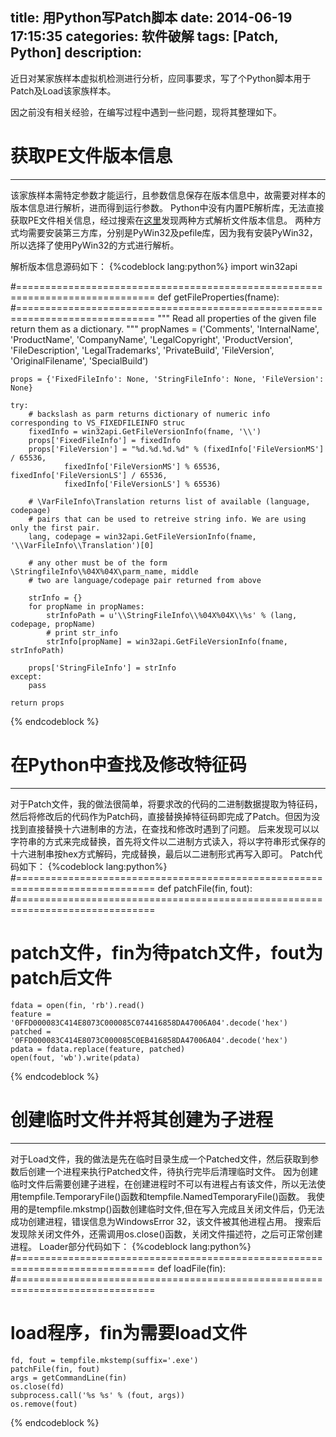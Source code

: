 title: 用Python写Patch脚本
date: 2014-06-19 17:15:35
categories: 软件破解
tags: [Patch, Python]
description:
---

近日对某家族样本虚拟机检测进行分析，应同事要求，写了个Python脚本用于Patch及Load该家族样本。

因之前没有相关经验，在编写过程中遇到一些问题，现将其整理如下。

# 获取PE文件版本信息
***
该家族样本需特定参数才能运行，且参数信息保存在版本信息中，故需要对样本的版本信息进行解析，进而得到运行参数。
Python中没有内置PE解析库，无法直接获取PE文件相关信息，经过搜索在[这里](http://stackoverflow.com/questions/580924/python-windows-file-version-attribute)发现两种方式解析文件版本信息。
两种方式均需要安装第三方库，分别是PyWin32及pefile库，因为我有安装PyWin32，所以选择了使用PyWin32的方式进行解析。

<!-- more -->

解析版本信息源码如下：
{%codeblock lang:python%}
import win32api

#==============================================================================
def getFileProperties(fname):
#==============================================================================
    """
    Read all properties of the given file return them as a dictionary.
    """
    propNames = ('Comments', 'InternalName', 'ProductName',
        'CompanyName', 'LegalCopyright', 'ProductVersion',
        'FileDescription', 'LegalTrademarks', 'PrivateBuild',
        'FileVersion', 'OriginalFilename', 'SpecialBuild')

    props = {'FixedFileInfo': None, 'StringFileInfo': None, 'FileVersion': None}

    try:
        # backslash as parm returns dictionary of numeric info corresponding to VS_FIXEDFILEINFO struc
        fixedInfo = win32api.GetFileVersionInfo(fname, '\\')
        props['FixedFileInfo'] = fixedInfo
        props['FileVersion'] = "%d.%d.%d.%d" % (fixedInfo['FileVersionMS'] / 65536,
                fixedInfo['FileVersionMS'] % 65536, fixedInfo['FileVersionLS'] / 65536,
                fixedInfo['FileVersionLS'] % 65536)

        # \VarFileInfo\Translation returns list of available (language, codepage)
        # pairs that can be used to retreive string info. We are using only the first pair.
        lang, codepage = win32api.GetFileVersionInfo(fname, '\\VarFileInfo\\Translation')[0]

        # any other must be of the form \StringfileInfo\%04X%04X\parm_name, middle
        # two are language/codepage pair returned from above

        strInfo = {}
        for propName in propNames:
            strInfoPath = u'\\StringFileInfo\\%04X%04X\\%s' % (lang, codepage, propName)
            # print str_info
            strInfo[propName] = win32api.GetFileVersionInfo(fname, strInfoPath)

        props['StringFileInfo'] = strInfo
    except:
        pass

    return props
{% endcodeblock %}

# 在Python中查找及修改特征码
***
对于Patch文件，我的做法很简单，将要求改的代码的二进制数据提取为特征码，然后将修改后的代码作为Patch码，直接替换掉特征码即完成了Patch。但因为没找到直接替换十六进制串的方法，在查找和修改时遇到了问题。
后来发现可以以字符串的方式来完成替换，首先将文件以二进制方式读入，将以字符串形式保存的十六进制串按hex方式解码，完成替换，最后以二进制形式再写入即可。
Patch代码如下：
{%codeblock lang:python%}
#==============================================================================
def patchFile(fin, fout):
#==============================================================================
# patch文件，fin为待patch文件，fout为patch后文件
    fdata = open(fin, 'rb').read()
    feature = '0FFD000083C414E8073C000085C074416858DA47006A04'.decode('hex')
    patched = '0FFD000083C414E8073C000085C0EB416858DA47006A04'.decode('hex')
    pdata = fdata.replace(feature, patched)
    open(fout, 'wb').write(pdata)
{% endcodeblock %}

# 创建临时文件并将其创建为子进程
***
对于Load文件，我的做法是先在临时目录生成一个Patched文件，然后获取到参数后创建一个进程来执行Patched文件，待执行完毕后清理临时文件。
因为创建临时文件后需要创建子进程，在创建进程时不可以有进程占有该文件，所以无法使用tempfile.TemporaryFile()函数和tempfile.NamedTemporaryFile()函数。
我使用的是tempfile.mkstmp()函数创建临时文件,但在写入完成且关闭文件后，仍无法成功创建进程，错误信息为WindowsError 32，该文件被其他进程占用。
搜索后发现除关闭文件外，还需调用os.close()函数，关闭文件描述符，之后可正常创建进程。
Loader部分代码如下：
{%codeblock lang:python%}
#==============================================================================
def loadFile(fin):
#==============================================================================
# load程序，fin为需要load文件
    fd, fout = tempfile.mkstemp(suffix='.exe')
    patchFile(fin, fout)
    args = getCommandLine(fin)
    os.close(fd)
    subprocess.call('%s %s' % (fout, args))
    os.remove(fout)
{% endcodeblock %}
